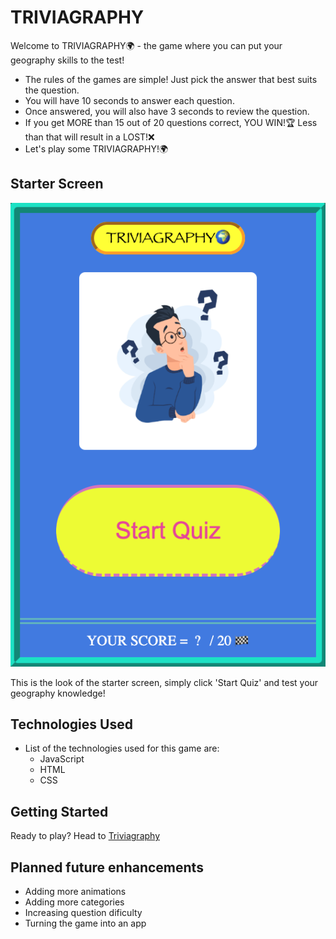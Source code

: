 # TRIVIAGRAPHY

Welcome to TRIVIAGRAPHY🌍 - the game where you can put your geography skills to the test!
 - The rules of the games are simple! Just pick the answer that best suits the question.
 - You will have 10 seconds to answer each question.
 - Once answered, you will also have 3 seconds to review the question.
 - If you get MORE than 15 out of 20 questions correct, YOU WIN!🏆 Less than that will result in a LOST!❌
 - Let's play some TRIVIAGRAPHY!🌍

## Starter Screen

 ![Alt text](StarterScreen.png)

 This is the look of the starter screen, simply click 'Start Quiz' and test your geography knowledge!

 ## Technologies Used

- List of the technologies used for this game are:
    - JavaScript
    - HTML
    - CSS

## Getting Started

Ready to play? Head to [Triviagraphy](https://brank8.github.io/Triviagraphy/)

## Planned future enhancements
- Adding more animations
- Adding more categories
- Increasing question dificulty
- Turning the game into an app